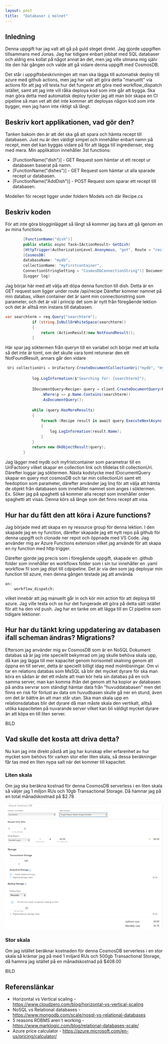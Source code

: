 ```yaml
---
layout: post
title:  "Databaser i molnet"
---
```


## Inledning

Denna uppgift har jag valt att gå på guld steget direkt. Jag gjorde uppgiften tillsammans med Jonas. Jag har tidigare enbart jobbat med SQL databaser och aldrig ens kollat på något annat än det, men jag ville utmana mig själv lite den här gången och valde att gå vidare denna uppgift med CosmosDB. 

Det står i uppgiftsbeskrivningen att man ska lägga till automatisk deploy till azure med github actions, men jag har valt att göra detta "manuellt" via actions för att jag vill testa hur det fungerar att göra med workflow_dispatch istället, samt att jag inte vill råka deploya kod som inte går att bygga. Ska man göra detta med automatisk deploy tycker jag att man bör skapa en CI pipeline så man vet att det inte kommer att deployas någon kod som inte bygger, men jag hann inte riktigt så långt. 

## Beskriv kort applikationen, vad gör den?

Tanken bakom den är att det ska gå att spara och hämta recept till databasen. Just nu är den väldigt simpel och innehåller enbart namn på recept, men det kan byggas vidare på för att lägga till ingredienser, steg med mera.
Min applikation innehåller 3st functions:

* [FunctionName("dish")] - GET Request som hämtar ut ett recept ur databasen baserat på namn.
* [FunctionName("dishes")] - GET Request som hämtar ut alla sparade recept ur databasen.
* [FunctionName("AddDish")] - POST Request som sparar ett recept till databasen. 

Modellen för recept ligger under foldern Models och där Recipe.cs

## Beskriv koden

För att inte göra blogginlägget så långt så kommer jag bara att gå igenom en av mina functions.

```csharp
        [FunctionName("dish")] 
        public static async Task<IActionResult> GetDish(
        [HttpTrigger(AuthorizationLevel.Anonymous, "get", Route = "recipe")] HttpRequest req,
        [CosmosDB(
        databaseName: "mydb",
        collectionName: "myfirstcontainer",
        ConnectionStringSetting = "CosmosDbConnectionString")] DocumentClient client,
        ILogger log)
```
Jag börjar här med att välja att döpa denna function till dish. Detta är en GET request som ligger under route /api/recipe
Därefter kommer namnet på min databas, vilken container det är samt min connectionstring som parameter, och det är väl i princip det som är nytt från föregående lektion och det är alltså min instans till databasen. 

```csharp
var searchterm = req.Query["searchterm"];
            if (string.IsNullOrWhiteSpace(searchterm))
            {
                return (ActionResult)new NotFoundResult();
            }
```

Här spar jag söktermen från queryn till en variabel och börjar med att kolla så det inte är tomt, om det skulle vara tomt retunerar den ett NotFoundResult, annars går den vidare

```csharp
 Uri collectionUri = UriFactory.CreateDocumentCollectionUri("mydb", "myfirstcontainer");

            log.LogInformation($"Searching for: {searchterm}");

            IDocumentQuery<Recipe> query = client.CreateDocumentQuery<Recipe>(collectionUri, new FeedOptions { EnableCrossPartitionQuery = true })
                .Where(p => p.Name.Contains(searchterm))
                .AsDocumentQuery();

            while (query.HasMoreResults)
            {
                foreach (Recipe result in await query.ExecuteNextAsync())
                {
                    log.LogInformation(result.Name);
                }
            }
            return new OkObjectResult(query);
        }
```

Jag lägger med mydb och myfristcontainer som parametrar till en UriFactoory vilket skapar en collection link och tilldelas till collectionUri. Därefter loggar jag söktermen.
Nästa kodstycke med IDocumentQuery skapar en query mot cosmosDB och tar min collectionUri samt ett feedoption som parameter, därefter använder jag linq för att välja att hämta de objekt från databasen som innehåller namnet som anges i söktermen. Ex.
Söker jag på spaghetti så kommer alla recept som innehåller order spaghetti att visas. Denna körs så länge som det finns recept att visa.


## Hur har du fått den att köra i Azure functions?

Jag började med att skapa en ny resource group för denna lektion. I den skapade jag en ny function, därefter skapade jag ett nytt repo på github för denna uppgift och clonade ner repot och öppnade med VS Code. 
Jag använder mig av Azure Functions extension vilket jag använde för att skapa en ny function med http trigger. 

Därefter gjorde jag precis som i föregående uppgift, skapade en .github folder som innehåller en workflows folder som i sin tur innehåller en .yaml workflow fil som jag döpt till cdpipeline. 
Det är via den som jag deployar min function till azure, men denna gången testade jag att använda 
```
on: 
    workflow_dispatch:
```
vilket innebär att jag manuellt går in och kör min action för att deploya till azure. Jag ville testa och se hur det fungerade att göra på detta sätt istället för att ha den vid push. 
Jag har en tanke om att lägga till en CI pipeline som tidigare lektioner. 

## Hur har du tänkt kring uppdatering av databasen ifall scheman ändras? Migrations?

Eftersom jag använder mig av CosmosDB som är en NoSQL Dokument databas så är jag inte speciellt bekymrad om jag skulle behöva skala upp, då kan jag lägga till mer kapacitet genom horisontell skalning genom att öppna en till server, detta är speciellt billigt idag med molnlösningar. 
Om vi tar en relations databas som MsSQL så blir det mycket dyrare för ska man köra en sådan är det ett måste att man kör hela sin databas på en och samma server, man kan komma ifrån det genom att ha kopior av databasen på andra servrar som ständigt hämtar data från "huvuddatabasen" men det finns en risk för förlust av data om huvudbasen skulle gå ner en stund, även om det är bättre än att man står utan. Ska man skala upp en relationsdatabas blir det dyrare då man måste skala den vertikalt, alltså utöka kapaciteten på nuvarande server vilket kan bli väldigt mycket dyrare än att köpa en till liten server. 

BILD

## Vad skulle det kosta att driva detta?

Nu kan jag inte direkt påstå att jag har kunskap eller erfarenhet av hur mycket som behövs för varken stor eller liten skala, så dessa beräkningar får tas med en liten nypa salt när det kommer till kapacitet. 

### Liten skala

Om jag ska beräkna kostnad för denna CosmosDB serverless i en liten skala så väljer jag 1 miljon RUs och 10gb Transactional Storage. Då hamnar jag på en total månadskostnad på $2.78

![alt text](https://github.com/Spuute/blog/blob/main/img/liten.png "liten")

### Stor skala

Om jag istället beräknar kostnaden för denna CosmosDB serverless i en stor skala så krämar jag på med 1 miljard RUs och 500gb Transactional Storage, då hamnra jag istället på en månadskostnad på $408.00

BILD

## Referenslänkar

* Horizontal vs Vertical scaling - https://www.cloudzero.com/blog/horizontal-vs-vertical-scaling
* NoSQL vs Relational databases - https://www.mongodb.com/scale/nosql-vs-relational-databases
* 5 reasons RDBMS aren´t working - https://www.marklogic.com/blog/relational-databases-scale/
* Azure price calculator - https://azure.microsoft.com/en-us/pricing/calculator/
